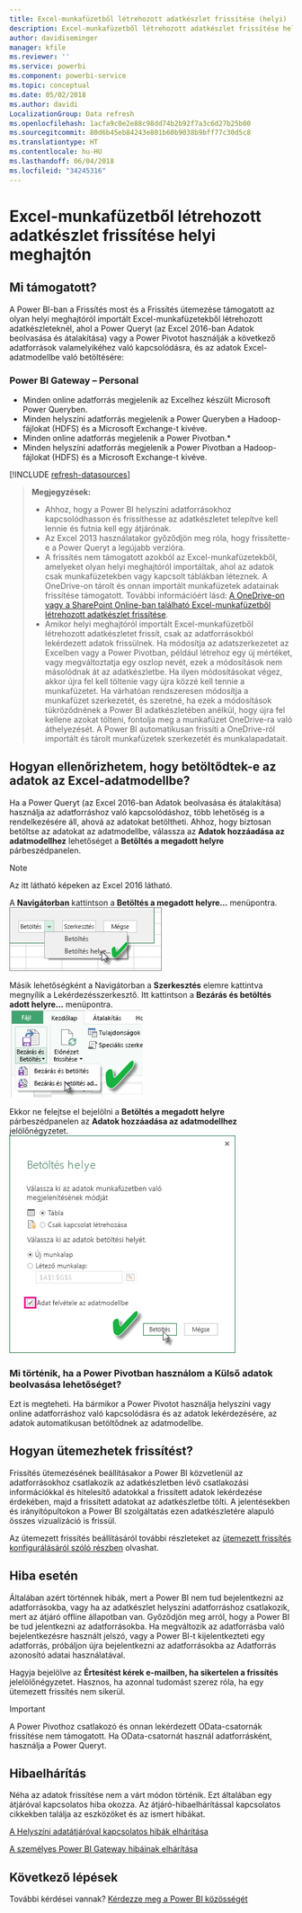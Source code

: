 ```yaml
---
title: Excel-munkafüzetből létrehozott adatkészlet frissítése (helyi)
description: Excel-munkafüzetből létrehozott adatkészlet frissítése helyi meghajtón
author: davidiseminger
manager: kfile
ms.reviewer: ''
ms.service: powerbi
ms.component: powerbi-service
ms.topic: conceptual
ms.date: 05/02/2018
ms.author: davidi
LocalizationGroup: Data refresh
ms.openlocfilehash: 1acfa9c0e2e88c98dd74b2b92f7a3c6d27b25b00
ms.sourcegitcommit: 80d6b45eb84243e801b60b9038b9bff77c30d5c8
ms.translationtype: HT
ms.contentlocale: hu-HU
ms.lasthandoff: 06/04/2018
ms.locfileid: "34245316"
---
```

# <a name="refresh-a-dataset-created-from-an-excel-workbook-on-a-local-drive"></a>Excel-munkafüzetből létrehozott adatkészlet frissítése helyi meghajtón
## <a name="whats-supported"></a>Mi támogatott?
A Power BI-ban a Frissítés most és a Frissítés ütemezése támogatott az olyan helyi meghajtóról importált Excel-munkafüzetekből létrehozott adatkészleteknél, ahol a Power Queryt (az Excel 2016-ban Adatok beolvasása és átalakítása) vagy a Power Pivotot használják a következő adatforrások valamelyikéhez való kapcsolódásra, és az adatok Excel-adatmodellbe való betöltésére:  

### <a name="power-bi-gateway---personal"></a>Power BI Gateway – Personal
* Minden online adatforrás megjelenik az Excelhez készült Microsoft Power Queryben.
* Minden helyszíni adatforrás megjelenik a Power Queryben a Hadoop-fájlokat (HDFS) és a Microsoft Exchange-t kivéve.
* Minden online adatforrás megjelenik a Power Pivotban.\*
* Minden helyszíni adatforrás megjelenik a Power Pivotban a Hadoop-fájlokat (HDFS) és a Microsoft Exchange-t kivéve.

<!-- Refresh Data sources-->
[!INCLUDE [refresh-datasources](./includes/refresh-datasources.md)]

> **Megjegyzések:**  
> 
> * Ahhoz, hogy a Power BI helyszíni adatforrásokhoz kapcsolódhasson és frissíthesse az adatkészletet telepítve kell lennie és futnia kell egy átjárónak.
> * Az Excel 2013 használatakor győződjön meg róla, hogy frissítette-e a Power Queryt a legújabb verzióra.
> * A frissítés nem támogatott azokból az Excel-munkafüzetekből, amelyeket olyan helyi meghajtóról importáltak, ahol az adatok csak munkafüzetekben vagy kapcsolt táblákban léteznek. A OneDrive-on tárolt és onnan importált munkafüzetek adatainak frissítése támogatott. További információért lásd: [A OneDrive-on vagy a SharePoint Online-ban található Excel-munkafüzetből létrehozott adatkészlet frissítése](refresh-excel-file-onedrive.md).
> * Amikor helyi meghajtóról importált Excel-munkafüzetből létrehozott adatkészletet frissít, csak az adatforrásokból lekérdezett adatok frissülnek. Ha módosítja az adatszerkezetet az Excelben vagy a Power Pivotban, például létrehoz egy új mértéket, vagy megváltoztatja egy oszlop nevét, ezek a módosítások nem másolódnak át az adatkészletbe. Ha ilyen módosításokat végez, akkor újra fel kell töltenie vagy újra közzé kell tennie a munkafüzetet. Ha várhatóan rendszeresen módosítja a munkafüzet szerkezetét, és szeretné, ha ezek a módosítások tükröződnének a Power BI adatkészletében anélkül, hogy újra fel kellene azokat tölteni, fontolja meg a munkafüzet OneDrive-ra való áthelyezését. A Power BI automatikusan frissíti a OneDrive-ról importált és tárolt munkafüzetek szerkezetét és munkalapadatait.
> 
> 

## <a name="how-do-i-make-sure-data-is-loaded-to-the-excel-data-model"></a>Hogyan ellenőrizhetem, hogy betöltődtek-e az adatok az Excel-adatmodellbe?
Ha a Power Queryt (az Excel 2016-ban Adatok beolvasása és átalakítása) használja az adatforráshoz való kapcsolódáshoz, több lehetőség is a rendelkezésére áll, ahová az adatokat betöltheti. Ahhoz, hogy biztosan betöltse az adatokat az adatmodellbe, válassza az **Adatok hozzáadása az adatmodellhez** lehetőséget a **Betöltés a megadott helyre** párbeszédpanelen.

> [!NOTE]
> Az itt látható képeken az Excel 2016 látható.
> 
> 

A **Navigátorban** kattintson a **Betöltés a megadott helyre...** menüpontra.  
    ![](media/refresh-excel-file-local-drive/refresh_loadtodm_1.png)

Másik lehetőségként a Navigátorban a **Szerkesztés** elemre kattintva megnyílik a Lekérdezésszerkesztő. Itt kattintson a **Bezárás és betöltés adott helyre...** menüpontra.  
    ![](media/refresh-excel-file-local-drive/refresh_loadtodm_2.png)

Ekkor ne felejtse el bejelölni a **Betöltés a megadott helyre** párbeszédpanelen az **Adatok hozzáadása az adatmodellhez** jelölőnégyzetet.  
    ![](media/refresh-excel-file-local-drive/refresh_loadtodm_3.png)

### <a name="what-if-i-use-get-external-data-in-power-pivot"></a>Mi történik, ha a Power Pivotban használom a Külső adatok beolvasása lehetőséget?
Ezt is megteheti. Ha bármikor a Power Pivotot használja helyszíni vagy online adatforráshoz való kapcsolódásra és az adatok lekérdezésére, az adatok automatikusan betöltődnek az adatmodellbe.

## <a name="how-do-i-schedule-refresh"></a>Hogyan ütemezhetek frissítést?
Frissítés ütemezésének beállításakor a Power BI közvetlenül az adatforrásokhoz csatlakozik az adatkészletben lévő csatlakozási információkkal és hitelesítő adatokkal a frissített adatok lekérdezése érdekében, majd a frissített adatokat az adatkészletbe tölti. A jelentésekben és irányítópultokon a Power BI szolgáltatás ezen adatkészletére alapuló összes vizualizáció is frissül.

Az ütemezett frissítés beállításáról további részleteket az [ütemezett frissítés konfigurálásáról szóló részben](refresh-scheduled-refresh.md) olvashat.

## <a name="when-things-go-wrong"></a>Hiba esetén
Általában azért történnek hibák, mert a Power BI nem tud bejelentkezni az adatforrásokba, vagy ha az adatkészlet helyszíni adatforráshoz csatlakozik, mert az átjáró offline állapotban van. Győződjön meg arról, hogy a Power BI be tud jelentkezni az adatforrásokba. Ha megváltozik az adatforrásba való bejelentkezésre használt jelszó, vagy a Power BI-t kijelentkezteti egy adatforrás, próbáljon újra bejelentkezni az adatforrásokba az Adatforrás azonosító adatai használatával.

Hagyja bejelölve az **Értesítést kérek e-mailben, ha sikertelen a frissítés** jelelölőnégyzetet. Hasznos, ha azonnal tudomást szerez róla, ha egy ütemezett frissítés nem sikerül.

>[!IMPORTANT]
>A Power Pivothoz csatlakozó és onnan lekérdezett OData-csatornák frissítése nem támogatott. Ha OData-csatornát használ adatforrásként, használja a Power Queryt.

## <a name="troubleshooting"></a>Hibaelhárítás
Néha az adatok frissítése nem a várt módon történik. Ezt általában egy átjáróval kapcsolatos hiba okozza. Az átjáró-hibaelhárítással kapcsolatos cikkekben találja az eszközöket és az ismert hibákat.

[A Helyszíni adatátjáróval kapcsolatos hibák elhárítása](service-gateway-onprem-tshoot.md)

[A személyes Power BI Gateway hibáinak elhárítása](service-admin-troubleshooting-power-bi-personal-gateway.md)

## <a name="next-steps"></a>Következő lépések
További kérdései vannak? [Kérdezze meg a Power BI közösségét](http://community.powerbi.com/)


